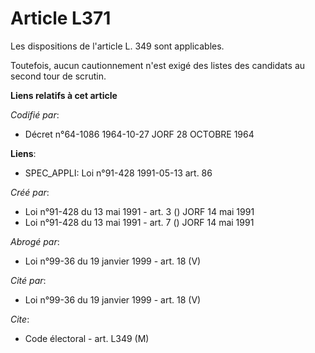 # Article L371

Les dispositions de l'article L. 349 sont applicables.

Toutefois, aucun cautionnement n'est exigé des listes des candidats au second tour de scrutin.

**Liens relatifs à cet article**

_Codifié par_:

  - Décret n°64-1086 1964-10-27 JORF 28 OCTOBRE 1964

**Liens**:

  - SPEC_APPLI: Loi n°91-428 1991-05-13 art. 86

_Créé par_:

  - Loi n°91-428 du 13 mai 1991 - art. 3 () JORF 14 mai 1991
  - Loi n°91-428 du 13 mai 1991 - art. 7 () JORF 14 mai 1991

_Abrogé par_:

  - Loi n°99-36 du 19 janvier 1999 - art. 18 (V)

_Cité par_:

  - Loi n°99-36 du 19 janvier 1999 - art. 18 (V)

_Cite_:

  - Code électoral - art. L349 (M)
